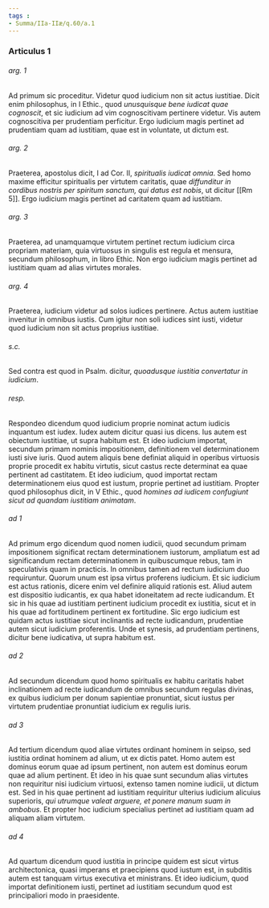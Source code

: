 ```yaml
---
tags : 
- Summa/IIa-IIæ/q.60/a.1
---
```


### Articulus 1

###### arg. 1
Ad primum sic proceditur. Videtur quod iudicium non sit actus iustitiae. Dicit enim philosophus, in I Ethic., quod *unusquisque bene iudicat quae cognoscit*, et sic iudicium ad vim cognoscitivam pertinere videtur. Vis autem cognoscitiva per prudentiam perficitur. Ergo iudicium magis pertinet ad prudentiam quam ad iustitiam, quae est in voluntate, ut dictum est.

###### arg. 2
Praeterea, apostolus dicit, I ad Cor. II, *spiritualis iudicat omnia*. Sed homo maxime efficitur spiritualis per virtutem caritatis, quae *diffunditur in cordibus nostris per spiritum sanctum, qui datus est nobis*, ut dicitur [[Rm 5]]. Ergo iudicium magis pertinet ad caritatem quam ad iustitiam.

###### arg. 3
Praeterea, ad unamquamque virtutem pertinet rectum iudicium circa propriam materiam, quia virtuosus in singulis est regula et mensura, secundum philosophum, in libro Ethic. Non ergo iudicium magis pertinet ad iustitiam quam ad alias virtutes morales.

###### arg. 4
Praeterea, iudicium videtur ad solos iudices pertinere. Actus autem iustitiae invenitur in omnibus iustis. Cum igitur non soli iudices sint iusti, videtur quod iudicium non sit actus proprius iustitiae.

###### s.c.
Sed contra est quod in Psalm. dicitur, *quoadusque iustitia convertatur in iudicium*.

###### resp.
Respondeo dicendum quod iudicium proprie nominat actum iudicis inquantum est iudex. Iudex autem dicitur quasi ius dicens. Ius autem est obiectum iustitiae, ut supra habitum est. Et ideo iudicium importat, secundum primam nominis impositionem, definitionem vel determinationem iusti sive iuris. Quod autem aliquis bene definiat aliquid in operibus virtuosis proprie procedit ex habitu virtutis, sicut castus recte determinat ea quae pertinent ad castitatem. Et ideo iudicium, quod importat rectam determinationem eius quod est iustum, proprie pertinet ad iustitiam. Propter quod philosophus dicit, in V Ethic., quod *homines ad iudicem confugiunt sicut ad quandam iustitiam animatam*.

###### ad 1
Ad primum ergo dicendum quod nomen iudicii, quod secundum primam impositionem significat rectam determinationem iustorum, ampliatum est ad significandum rectam determinationem in quibuscumque rebus, tam in speculativis quam in practicis. In omnibus tamen ad rectum iudicium duo requiruntur. Quorum unum est ipsa virtus proferens iudicium. Et sic iudicium est actus rationis, dicere enim vel definire aliquid rationis est. Aliud autem est dispositio iudicantis, ex qua habet idoneitatem ad recte iudicandum. Et sic in his quae ad iustitiam pertinent iudicium procedit ex iustitia, sicut et in his quae ad fortitudinem pertinent ex fortitudine. Sic ergo iudicium est quidam actus iustitiae sicut inclinantis ad recte iudicandum, prudentiae autem sicut iudicium proferentis. Unde et synesis, ad prudentiam pertinens, dicitur bene iudicativa, ut supra habitum est.

###### ad 2
Ad secundum dicendum quod homo spiritualis ex habitu caritatis habet inclinationem ad recte iudicandum de omnibus secundum regulas divinas, ex quibus iudicium per donum sapientiae pronuntiat, sicut iustus per virtutem prudentiae pronuntiat iudicium ex regulis iuris.

###### ad 3
Ad tertium dicendum quod aliae virtutes ordinant hominem in seipso, sed iustitia ordinat hominem ad alium, ut ex dictis patet. Homo autem est dominus eorum quae ad ipsum pertinent, non autem est dominus eorum quae ad alium pertinent. Et ideo in his quae sunt secundum alias virtutes non requiritur nisi iudicium virtuosi, extenso tamen nomine iudicii, ut dictum est. Sed in his quae pertinent ad iustitiam requiritur ulterius iudicium alicuius superioris, *qui utrumque valeat arguere, et ponere manum suam in ambobus*. Et propter hoc iudicium specialius pertinet ad iustitiam quam ad aliquam aliam virtutem.

###### ad 4
Ad quartum dicendum quod iustitia in principe quidem est sicut virtus architectonica, quasi imperans et praecipiens quod iustum est, in subditis autem est tanquam virtus executiva et ministrans. Et ideo iudicium, quod importat definitionem iusti, pertinet ad iustitiam secundum quod est principaliori modo in praesidente.


